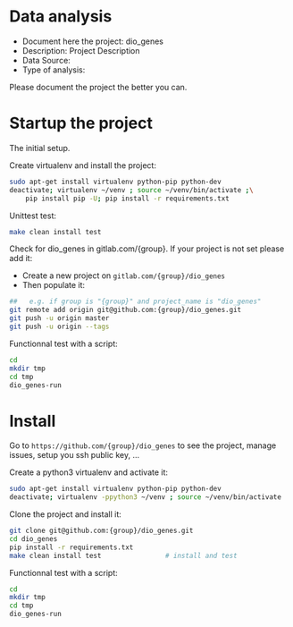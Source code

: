 # Data analysis
- Document here the project: dio_genes
- Description: Project Description
- Data Source:
- Type of analysis:

Please document the project the better you can.

# Startup the project

The initial setup.

Create virtualenv and install the project:
```bash
sudo apt-get install virtualenv python-pip python-dev
deactivate; virtualenv ~/venv ; source ~/venv/bin/activate ;\
    pip install pip -U; pip install -r requirements.txt
```

Unittest test:
```bash
make clean install test
```

Check for dio_genes in gitlab.com/{group}.
If your project is not set please add it:

- Create a new project on `gitlab.com/{group}/dio_genes`
- Then populate it:

```bash
##   e.g. if group is "{group}" and project_name is "dio_genes"
git remote add origin git@github.com:{group}/dio_genes.git
git push -u origin master
git push -u origin --tags
```

Functionnal test with a script:

```bash
cd
mkdir tmp
cd tmp
dio_genes-run
```

# Install

Go to `https://github.com/{group}/dio_genes` to see the project, manage issues,
setup you ssh public key, ...

Create a python3 virtualenv and activate it:

```bash
sudo apt-get install virtualenv python-pip python-dev
deactivate; virtualenv -ppython3 ~/venv ; source ~/venv/bin/activate
```

Clone the project and install it:

```bash
git clone git@github.com:{group}/dio_genes.git
cd dio_genes
pip install -r requirements.txt
make clean install test                # install and test
```
Functionnal test with a script:

```bash
cd
mkdir tmp
cd tmp
dio_genes-run
```
